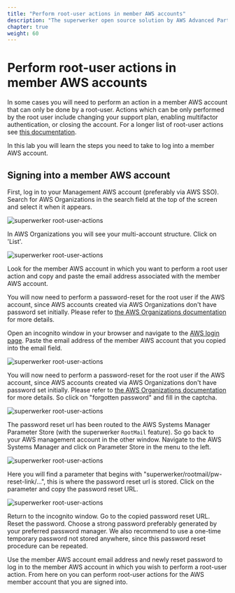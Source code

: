 ```yaml
---
title: "Perform root-user actions in member AWS accounts"
description: "The superwerker open source solution by AWS Advanced Partners kreuzwerker and superluminar automates the setup of an AWS Cloud environment with prescriptive best practices. It enables startups and SMBs to focus on their core business - by saving setup and maintenance time and money."
chapter: true
weight: 60
---
```


# Perform root-user actions in member AWS accounts

In some cases you will need to perform an action in a member AWS account that can only be done by a root-user. Actions which can be only performed by the root user include changing your support plan, enabling multifactor authentication, or closing the account. For a longer list of root-user actions see [this documentation](https://docs.aws.amazon.com/general/latest/gr/root-vs-iam.html).

In this lab you will learn the steps you need to take to log into a member AWS account.

## Signing into a member AWS account

First, log in to your Management AWS account (preferably via AWS SSO).
Search for AWS Organizations in the search field at the top of the screen and select it when it appears.

![superwerker root-user-actions](/screenshots/perform-root-user-actions/navigate-to-organizations.png)

In AWS Organizations you will see your multi-account structure. Click on 'List'.

![superwerker root-user-actions](/screenshots/perform-root-user-actions/organization-structure.png)

Look for the member AWS account in which you want to perform a root user action and copy and paste the email address associated with the member AWS account.

You will now need to perform a password-reset for the root user if the AWS account, since AWS accounts created via AWS Organizations don't have password set initially. Please refer to [the AWS Organizations documentation](https://docs.aws.amazon.com/organizations/latest/userguide/orgs_manage_accounts_access.html#orgs_manage_accounts_access-as-root) for more details.

Open an incognito window in your browser and navigate to the [AWS login page](https://console.aws.amazon.com/). Paste the email address of the member AWS account that you copied into the email field.

![superwerker root-user-actions](/screenshots/perform-root-user-actions/login-page.png)

You will now need to perform a password-reset for the root user if the AWS account, since AWS accounts created via AWS Organizations don't have password set initially. Please refer to [the AWS Organizations documentation](https://docs.aws.amazon.com/organizations/latest/userguide/orgs_manage_accounts_access.html#orgs_manage_accounts_access-as-root) for more details.
So click on "forgotten password" and fill in the captcha.

![superwerker root-user-actions](/screenshots/perform-root-user-actions/password-recovery.png)

The password reset url has been routed to the AWS Systems Manager Parameter Store (with the superwerker `RootMail` feature). So go back to your AWS management account in the other window.
Navigate to the AWS Systems Manager and click on Parameter Store in the menu to the left.

![superwerker root-user-actions](/screenshots/perform-root-user-actions/navigate-to-systems-manager.png)

Here you will find a parameter that begins with "superwerker/rootmail/pw-reset-link/...", this is where the password reset url is stored.
Click on the parameter and copy the password reset URL.

![superwerker root-user-actions](/screenshots/perform-root-user-actions/password-reset-parameter.png)

Return to the incognito window. Go to the copied password reset URL. Reset the password. Choose a strong password preferably generated by your preferred password manager. We also recommend to use a one-time temporary password not stored anywhere, since this password reset procedure can be repeated.

Use the member AWS account email address and newly reset password to log in to the member AWS account in which you wish to perform a root-user action.
From here on you can perform root-user actions for the AWS member account that you are signed into.
